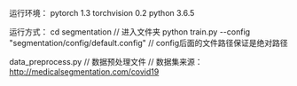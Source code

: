 运行环境：
pytorch 1.3
torchvision 0.2
python 3.6.5


运行方式：
cd segmentation  // 进入文件夹
python train.py --config "segmentation/config/default.config"
// config后面的文件路径保证是绝对路径

data_preprocess.py // 数据预处理文件
// 数据集来源：http://medicalsegmentation.com/covid19